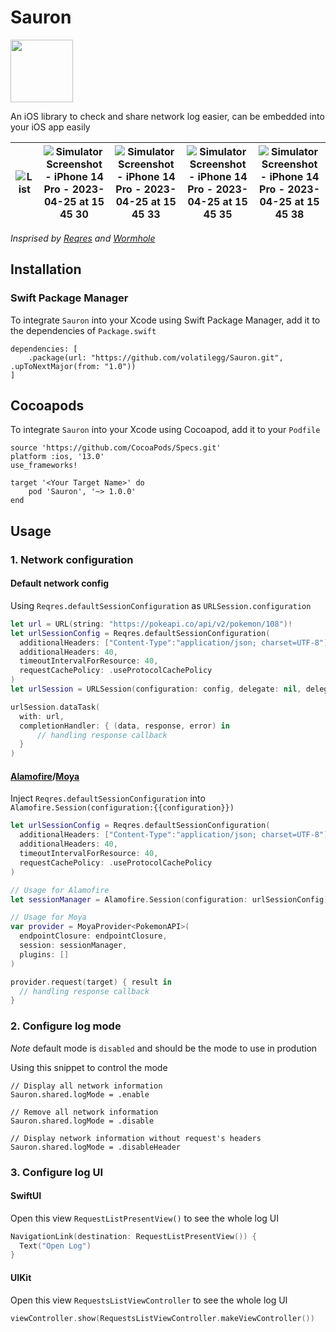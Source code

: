 # Sauron

<img src="https://user-images.githubusercontent.com/3374348/234277138-b295a372-5e78-42a0-9fa2-9856524c61ce.png" width="100">

An iOS library to check and share network log easier, can be embedded into your iOS app easily

| ![List](https://user-images.githubusercontent.com/3374348/234280767-08772b34-1880-4018-9ec6-69e91624ada8.png) | ![Simulator Screenshot - iPhone 14 Pro - 2023-04-25 at 15 45 30](https://user-images.githubusercontent.com/3374348/234280777-81efb359-6192-4fae-8757-b7fb20a60966.png) | ![Simulator Screenshot - iPhone 14 Pro - 2023-04-25 at 15 45 33](https://user-images.githubusercontent.com/3374348/234280780-6a0b151d-2dfa-49d6-a601-095eec75741b.png) | ![Simulator Screenshot - iPhone 14 Pro - 2023-04-25 at 15 45 35](https://user-images.githubusercontent.com/3374348/234280783-87eb961b-f99e-462f-abe8-290fa0af4b94.png) | ![Simulator Screenshot - iPhone 14 Pro - 2023-04-25 at 15 45 38](https://user-images.githubusercontent.com/3374348/234280787-213c7129-f613-42ed-b095-b9e48408a298.png) |
| --- | --- | --- | --- | --- |

_Insprised by [Reqres](https://github.com/AckeeCZ/Reqres) and [Wormhole](https://github.com/nixzhu/Wormhole)_
## Installation 

### Swift Package Manager

To integrate `Sauron` into your Xcode using Swift Package Manager, add it to the dependencies of `Package.swift`

```
dependencies: [
    .package(url: "https://github.com/volatilegg/Sauron.git", .upToNextMajor(from: "1.0"))
]
```

## Cocoapods

To integrate `Sauron` into your Xcode using Cocoapod, add it to your `Podfile`


```
source 'https://github.com/CocoaPods/Specs.git'
platform :ios, '13.0'
use_frameworks!

target '<Your Target Name>' do
    pod 'Sauron', '~> 1.0.0'
end
```

## Usage 

### 1. Network configuration 

#### Default network config

Using `Reqres.defaultSessionConfiguration` as `URLSession.configuration`

```swift
let url = URL(string: "https://pokeapi.co/api/v2/pokemon/108")!
let urlSessionConfig = Reqres.defaultSessionConfiguration(
  additionalHeaders: ["Content-Type":"application/json; charset=UTF-8"],
  additionalHeaders: 40,
  timeoutIntervalForResource: 40,
  requestCachePolicy: .useProtocolCachePolicy
)
let urlSession = URLSession(configuration: config, delegate: nil, delegateQueue: nil)

urlSession.dataTask(
  with: url,
  completionHandler: { (data, response, error) in
      // handling response callback
  }
)
```

#### [Alamofire](https://github.com/Alamofire/Alamofire)/[Moya](https://github.com/Moya/Moya)
Inject `Reqres.defaultSessionConfiguration` into `Alamofire.Session(configuration:{{configuration}})`

```swift
let urlSessionConfig = Reqres.defaultSessionConfiguration(
  additionalHeaders: ["Content-Type":"application/json; charset=UTF-8"],
  additionalHeaders: 40,
  timeoutIntervalForResource: 40,
  requestCachePolicy: .useProtocolCachePolicy
)

// Usage for Alamofire
let sessionManager = Alamofire.Session(configuration: urlSessionConfig)

// Usage for Moya
var provider = MoyaProvider<PokemonAPI>(
  endpointClosure: endpointClosure,
  session: sessionManager,
  plugins: []
)

provider.request(target) { result in
  // handling response callback
}
```

### 2. Configure log mode
_Note_ default mode is `disabled` and should be the mode to use in prodution 

Using this snippet to control the mode 
```swfit
// Display all network information
Sauron.shared.logMode = .enable

// Remove all network information
Sauron.shared.logMode = .disable

// Display network information without request's headers
Sauron.shared.logMode = .disableHeader
```

### 3. Configure log UI

#### SwiftUI 

Open this view `RequestListPresentView()` to see the whole log UI
```swift 
NavigationLink(destination: RequestListPresentView()) {
  Text("Open Log")
}
```

#### UIKit

Open this view `RequestsListViewController` to see the whole log UI

```swift
viewController.show(RequestsListViewController.makeViewController())
```


